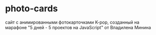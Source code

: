 # photo-cards
сайт с анимированными фотокарточками K-pop, созданный на марафоне "5 дней - 5 проектов на JavaScript" от Владилена Минина 

